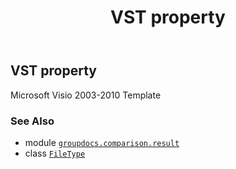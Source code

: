 ﻿---
title: VST property
second_title: GroupDocs.Comparison for Python via .NET API References
description: 
type: docs
url: /python-net/groupdocs.comparison.result/filetype/vst/
is_root: false
weight: 1470
---

## VST property


Microsoft Visio 2003-2010 Template

### See Also
* module [`groupdocs.comparison.result`](../../)
* class [`FileType`](/comparison/python-net/groupdocs.comparison.result/filetype)
